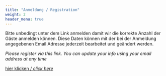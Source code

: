 ```yaml
---
title: "Anmeldung / Registration"
weight: 2
header_menu: true
---
```


Bitte unbedingt unter dem Link anmelden damit wir die korrekte Anzahl der
Gäste anmelden können. Diese Daten können mit der bei der Anmeldung angegebenen
Email Adresse jederzeit bearbeitet und geändert werden.

*Please register via this link. You can update your info using your email address
at any time*

[hier klicken / *click here*](https://forms.gle/YcUKGaQSLayDjxDy6)
